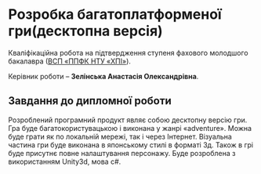 # Розробка багатоплатформеної гри(десктопна версія)
Кваліфікаційна робота на підтвердження ступеня фахового молодшого
бакалавра ([ВСП «ППФК НТУ «ХПІ»](http://polytechnic.poltava.ua)).

Керівник роботи – **Зелінська Анастасія Олександрівна**.


## Завдання до дипломної роботи
Розроблений програмний продукт являє собою десктопну версію гри. Гра буде багатокористувацькою і виконана у жанрі «adventure». Можна буде грати як по локальній мережі, так і через Інтернет. Візуальна частина гри буде виконана в японському стилі в форматі 3д. Також в грі буде присутнє повне налаштування персонажу. Буде розроблена з використанням Unity3d, мова c#.
